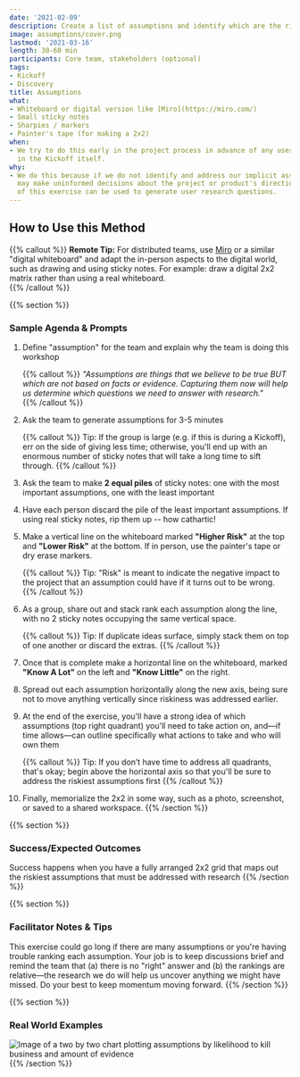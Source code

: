 ```yaml
---
date: '2021-02-09'
description: Create a list of assumptions and identify which are the riskiest
image: assumptions/cover.png
lastmod: '2021-03-16'
length: 30-60 min
participants: Core team, stakeholders (optional)
tags:
- Kickoff
- Discovery
title: Assumptions
what:
- Whiteboard or digital version like [Miro](https://miro.com/)
- Small sticky notes
- Sharpies / markers
- Painter's tape (for making a 2x2)
when:
- We try to do this early in the project process in advance of any user research—often
  in the Kickoff itself.
why:
- We do this because if we do not identify and address our implicit assumptions, we
  may make uninformed decisions about the project or product's direction. The output
  of this exercise can be used to generate user research questions.
---
```


## How to Use this Method

   {{% callout %}}
   **Remote Tip:** For distributed teams, use [Miro](https://miro.com/) or a similar "digital whiteboard" and adapt the in-person aspects to the digital world, such as drawing and using sticky notes. For example: draw a digital 2x2 matrix rather than using a real whiteboard.    
   {{% /callout %}}

{{% section %}}
### Sample Agenda & Prompts
1. Define "assumption" for the team and explain why the team is doing this workshop

   {{% callout %}}
   _"Assumptions are things that we believe to be true BUT which are not based on facts or evidence. Capturing them now will help us determine which questions we need to answer with research."_     
   {{% /callout %}}

1. Ask the team to generate assumptions for 3-5 minutes

   {{% callout %}}
   Tip: If the group is large (e.g. if this is during a Kickoff), err on the side of giving less time; otherwise, you'll end up with an enormous number of sticky notes that will take a long time to sift through.
   {{% /callout %}}

1. Ask the team to make **2 equal piles** of sticky notes: one with the most important assumptions, one with the least important

1. Have each person discard the pile of the least important assumptions. If using real sticky notes, rip them up -- how cathartic!

1. Make a vertical line on the whiteboard marked **"Higher Risk"** at the top and **"Lower Risk"** at the bottom. If in person, use the painter's tape or dry erase markers. 

   {{% callout %}}
   Tip: "Risk" is meant to indicate the negative impact to the project that an assumption could have if it turns out to be wrong.
   {{% /callout %}}
   
1. As a group, share out and stack rank each assumption along the line, with no 2 sticky notes occupying the same vertical space.

   {{% callout %}}
   Tip: If duplicate ideas surface, simply stack them on top of one another or discard the extras.
   {{% /callout %}}
   
1. Once that is complete make a horizontal line on the whiteboard, marked **"Know A Lot"** on the left and **"Know Little"** on the right.

1. Spread out each assumption horizontally along the new axis, being sure not to move anything vertically since riskiness was addressed earlier.

1. At the end of the exercise, you'll have a strong idea of which assumptions (top right quadrant) you'll need to take action on, and—if time allows—can outline specifically what actions to take and who will own them

   {{% callout %}}
   Tip: If you don’t have time to address all quadrants, that's okay; begin above the horizontal axis so that you'll be sure to address the riskiest assumptions first
   {{% /callout %}}
   
1. Finally, memorialize the 2x2 in some way, such as a photo, screenshot, or saved to a shared workspace.
{{% /section %}}

{{% section %}}
### Success/Expected Outcomes
Success happens when you have a fully arranged 2x2 grid that maps out the riskiest assumptions that must be addressed with research
{{% /section %}}

{{% section %}}
### Facilitator Notes & Tips

This exercise could go long if there are many assumptions or you're having trouble ranking each assumption. Your job is to keep discussions brief and remind the team that (a) there is no "right" answer and (b) the rankings are relative—the research we do will help us uncover anything we might have missed. Do your best to keep momentum moving forward.
{{% /section %}}

{{% section %}}
### Real World Examples
![Image of a two by two chart plotting assumptions by likelihood to kill business and amount of evidence](/images/practices/assumptions/example-2.jpg)
{{% /section %}}